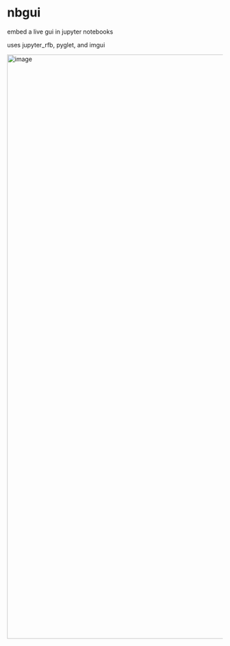# nbgui
embed a live gui in jupyter notebooks

uses jupyter_rfb, pyglet, and imgui

<img width="1363" alt="image" src="https://github.com/user-attachments/assets/66d84dd1-d532-44c0-9888-67cca04906ed">
